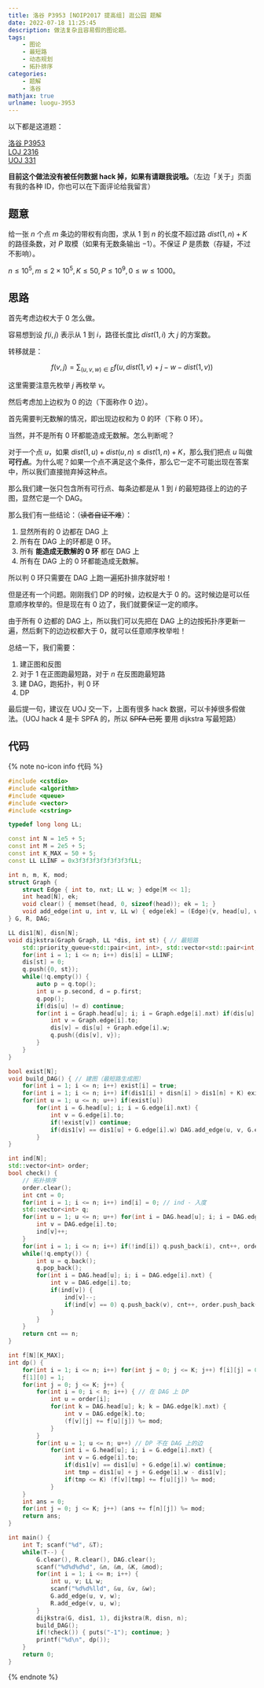 ```yaml
---
title: 洛谷 P3953 [NOIP2017 提高组] 逛公园 题解
date: 2022-07-18 11:25:45
description: 做法复杂且容易假的图论题。
tags:
	- 图论
	- 最短路
	- 动态规划
	- 拓扑排序
categories:
	- 题解
	- 洛谷
mathjax: true
urlname: luogu-3953
---
```


以下都是这道题：

[洛谷 P3953](https://www.luogu.com.cn/problem/P3953)  
[LOJ 2316](https://loj.ac/p/2316)  
[UOJ 331](https://uoj.ac/problem/331)

**目前这个做法没有被任何数据 hack 掉，如果有请跟我说哦。**（左边「关于」页面有我的各种 ID，你也可以在下面评论给我留言）

## 题意

给一张 $n$ 个点 $m$ 条边的带权有向图，求从 $1$ 到 $n$ 的长度不超过路 $dist(1, n)+K$ 的路径条数，对 $P$ 取模（如果有无数条输出 $-1$）。不保证 $P$ 是质数（存疑，不过不影响）。

$n \le 10^5, m \le 2 \times 10^5, K \le 50, P \le 10^9, 0 \le w \le 1000$。

## 思路

首先考虑边权大于 $0$ 怎么做。

容易想到设 $f(i, j)$ 表示从 $1$ 到 $i$，路径长度比 $dist(1, i)$ 大 $j$ 的方案数。

转移就是：

$$
f(v, j) = \sum_{(u, v, w) \in E} f(u, dist(1, v) + j - w - dist(1, v))
$$

这里需要注意先枚举 $j$ 再枚举 $v$。

然后考虑加上边权为 $0$ 的边（下面称作 $0$ 边）。

首先需要判无数解的情况，即出现边权和为 $0$ 的环（下称 $0$ 环）。

当然，并不是所有 $0$ 环都能造成无数解。怎么判断呢？

对于一个点 $u$，如果 $dist(1, u) + dist(u, n) \le dist(1, n) + K$，那么我们把点 $u$ 叫做 **可行点**。为什么呢？如果一个点不满足这个条件，那么它一定不可能出现在答案中，所以我们直接抛弃掉这种点。

那么我们建一张只包含所有可行点、每条边都是从 $1$ 到 $i$ 的最短路径上的边的子图，显然它是一个 DAG。

那么我们有一些结论：（~~读者自证不难~~）：

1. 显然所有的 $0$ 边都在 DAG 上
2. 所有在 DAG 上的环都是 $0$ 环。
3. 所有 **能造成无数解的 $0$ 环** 都在 DAG 上
4. 所有在 DAG 上的 $0$ 环都能造成无数解。

所以判 $0$ 环只需要在 DAG 上跑一遍拓扑排序就好啦！

但是还有一个问题。刚刚我们 DP 的时候，边权是大于 $0$ 的。这时候边是可以任意顺序枚举的。但是现在有 $0$ 边了，我们就要保证一定的顺序。

由于所有 $0$ 边都的 DAG 上，所以我们可以先把在 DAG 上的边按拓扑序更新一遍，然后剩下的边边权都大于 $0$，就可以任意顺序枚举啦！

总结一下，我们需要：

1. 建正图和反图
2. 对于 $1$ 在正图跑最短路，对于 $n$ 在反图跑最短路
3. 建 DAG，跑拓扑，判 $0$ 环
4. DP

最后提一句，建议在 UOJ 交一下，上面有很多 hack 数据，可以卡掉很多假做法。（UOJ hack 4 是卡 SPFA 的，所以 ~~SPFA 已死~~ 要用 dijkstra 写最短路）

## 代码

{% note no-icon info 代码 %}
```cpp
#include <cstdio>
#include <algorithm>
#include <queue>
#include <vector>
#include <cstring>

typedef long long LL;

const int N = 1e5 + 5;
const int M = 2e5 + 5;
const int K_MAX = 50 + 5;
const LL LLINF = 0x3f3f3f3f3f3f3f3fLL;

int n, m, K, mod;
struct Graph {
	struct Edge { int to, nxt; LL w; } edge[M << 1];
	int head[N], ek;
	void clear() { memset(head, 0, sizeof(head)); ek = 1; }
	void add_edge(int u, int v, LL w) { edge[ek] = (Edge){v, head[u], w}, head[u] = ek++; }
} G, R, DAG;

LL dis1[N], disn[N];
void dijkstra(Graph Graph, LL *dis, int st) { // 最短路
	std::priority_queue<std::pair<int, int>, std::vector<std::pair<int, int>>, std::greater<std::pair<int, int>>> q; // 强制转成小根堆
	for(int i = 1; i <= n; i++) dis[i] = LLINF;
	dis[st] = 0;
	q.push({0, st});
	while(!q.empty()) {
		auto p = q.top();
		int u = p.second, d = p.first;
		q.pop();
		if(dis[u] != d) continue;
		for(int i = Graph.head[u]; i; i = Graph.edge[i].nxt) if(dis[u] + Graph.edge[i].w < dis[Graph.edge[i].to]) {
			int v = Graph.edge[i].to;
			dis[v] = dis[u] + Graph.edge[i].w;
			q.push({dis[v], v});
		}
	}
}

bool exist[N];
void build_DAG() { // 建图（最短路生成图）
	for(int i = 1; i <= n; i++) exist[i] = true;
	for(int i = 1; i <= n; i++) if(dis1[i] + disn[i] > dis1[n] + K) exist[i] = false; // 不可能出现在答案中
	for(int u = 1; u <= n; u++) if(exist[u])
		for(int i = G.head[u]; i; i = G.edge[i].nxt) {
			int v = G.edge[i].to;
			if(!exist[v]) continue;
			if(dis1[v] == dis1[u] + G.edge[i].w) DAG.add_edge(u, v, G.edge[i].w);
		}
}

int ind[N];
std::vector<int> order;
bool check() {
	// 拓扑排序
	order.clear();
	int cnt = 0;
	for(int i = 1; i <= n; i++) ind[i] = 0; // ind - 入度
	std::vector<int> q;
	for(int u = 1; u <= n; u++) for(int i = DAG.head[u]; i; i = DAG.edge[i].nxt) {
		int v = DAG.edge[i].to;
		ind[v]++;
	}
	for(int i = 1; i <= n; i++) if(!ind[i]) q.push_back(i), cnt++, order.push_back(i);
	while(!q.empty()) {
		int u = q.back();
		q.pop_back();
		for(int i = DAG.head[u]; i; i = DAG.edge[i].nxt) {
			int v = DAG.edge[i].to;
			if(ind[v]) {
				ind[v]--;
				if(ind[v] == 0) q.push_back(v), cnt++, order.push_back(v);
			}
		}
	}
	return cnt == n;
}

int f[N][K_MAX];
int dp() {
	for(int i = 1; i <= n; i++) for(int j = 0; j <= K; j++) f[i][j] = 0;
	f[1][0] = 1;
	for(int j = 0; j <= K; j++) {
		for(int i = 0; i < n; i++) { // 在 DAG 上 DP
			int u = order[i];
			for(int k = DAG.head[u]; k; k = DAG.edge[k].nxt) {
				int v = DAG.edge[k].to;
				(f[v][j] += f[u][j]) %= mod;
			}
		}
		for(int u = 1; u <= n; u++) // DP 不在 DAG 上的边
			for(int i = G.head[u]; i; i = G.edge[i].nxt) {
				int v = G.edge[i].to;
				if(dis1[v] == dis1[u] + G.edge[i].w) continue;
				int tmp = dis1[u] + j + G.edge[i].w - dis1[v];
				if(tmp <= K) (f[v][tmp] += f[u][j]) %= mod;
			}
	}
	int ans = 0;
	for(int j = 0; j <= K; j++) (ans += f[n][j]) %= mod;
	return ans;
}

int main() {
	int T; scanf("%d", &T);
	while(T--) {
		G.clear(), R.clear(), DAG.clear();
		scanf("%d%d%d%d", &n, &m, &K, &mod);
		for(int i = 1; i <= m; i++) {
			int u, v; LL w;
			scanf("%d%d%lld", &u, &v, &w);
			G.add_edge(u, v, w);
			R.add_edge(v, u, w);
		}
		dijkstra(G, dis1, 1), dijkstra(R, disn, n);
		build_DAG();
		if(!check()) { puts("-1"); continue; }
		printf("%d\n", dp());
	}
	return 0;
}
```
{% endnote %}

